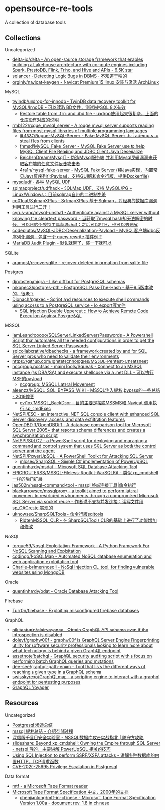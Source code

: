 # opensource-re-tools

A collection of database tools

## Collections

Uncategorized

* [delta-io/delta - An open-source storage framework that enables building a Lakehouse architecture with compute engines including Spark, PrestoDB, Flink, Trino, and Hive and APIs - 6.5K star](https://github.com/delta-io/delta)
* [sqlancer - Detecting Logic Bugs in DBMS - 不知道干啥的](https://github.com/sqlancer/sqlancer)
* [orginly/navicat-keygen - Navicat Premium 15 linux 安装与激活 ArchLinux](https://github.com/orginly/navicat-keygen)

MySQL

* [twindb/undrop-for-innodb - TwinDB data recovery toolkit for MySQL/InnoDB - 可以读取IBD文件，测试MySQL 8.X有效](https://github.com/twindb/undrop-for-innodb)
  * [Restore table from .frm and .ibd file - undrop使用起来很复杂，上面的仓库没有对应的说明](https://stackoverflow.com/questions/75090681/restore-table-from-frm-and-ibd-file)
* [rmb122/rogue_mysql_server - A rouge mysql server supports reading files from most mysql libraries of multiple programming languages](https://github.com/rmb122/rogue_mysql_server)
  * [jib1337/Rogue-MySQL-Server - Fake MySQL Server that attempts to steal files from clients](https://github.com/jib1337/Rogue-MySQL-Server)
  * [fnmsd/MySQL_Fake_Server - MySQL Fake Server use to help MySQL Client File Reading and JDBC Client Java Deserialize](https://github.com/fnmsd/MySQL_Fake_Server)
  * [BeichenDream/MysqlT - 伪造Mysql服务端,并利用Mysql逻辑漏洞来获取客户端的任意文件反击攻击者](https://github.com/BeichenDream/MysqlT)
  * [4ra1n/mysql-fake-server - MySQL Fake Server (纯Java实现，内置常见Java反序列化Payload，支持GUI版和命令行版，提供Dockerfile)](https://github.com/4ra1n/mysql-fake-server)
* [mysqludf - 各种 MySQL UDF](https://github.com/mysqludf)
* [sqlmapproject/udfhack - SQLMap UDF，支持 MySQL/PG + Linux/Windows；目前sqlmap自带的二进制免杀](https://github.com/sqlmapproject/udfhack)
* [co01cat/SqlmapXPlus - SqlmapXPlus 基于 Sqlmap，对经典的数据库漏洞利用工具进行二开！](https://github.com/co01cat/SqlmapXPlus)
* [cyrus-and/mysql-unsha1 - Authenticate against a MySQL server without knowing the cleartext password - 当获取了mysql hash却无法解密的时候，可以用这个嗅探工具获取sha1；之后可以PTH，也可以去破解](https://github.com/cyrus-and/mysql-unsha1)
* [codeplutos/MySQL-JDBC-Deserialization-Payload - MySQL客户端jdbc反序列化漏洞 - 包含一个 query rewrite 插件例子](https://github.com/codeplutos/MySQL-JDBC-Deserialization-Payload)
* [MariaDB Audit Plugin - 默认就带了，装一下就可以](https://mariadb.com/kb/en/mariadb-audit-plugin/)

SQLite

* [aramosf/recoversqlite - recover deleted information from sqlite file](https://github.com/aramosf/recoversqlite)

Postgres

* [djrobstep/migra - Like diff but for PostgreSQL schemas](https://github.com/djrobstep/migra)
* [mkopec3/postgres-pth - PostgreSQL Pass-The-Hash - 基于9.5版本改的，很老了](https://github.com/mkopec3/postgres-pth)
* [Dionach/pgexec - Script and resources to execute shell commands using access to a PostgreSQL service - lo_export写文件](https://github.com/Dionach/pgexec)
  * [SQL Injection Double Uppercut :: How to Achieve Remote Code Execution Against PostgreSQL](https://srcincite.io/blog/2020/06/26/sql-injection-double-uppercut-how-to-achieve-remote-code-execution-against-postgresql.html)

MSSQL

* [IamLeandrooooo/SQLServerLinkedServersPasswords - A Powershell Script that automates all the needed configurations in order to get the SQL Server Linked Server Passwords](https://github.com/IamLeandrooooo/SQLServerLinkedServersPasswords)
* [sqlcollaborative/dbachecks - a framework created by and for SQL Server pros who need to validate their environments](https://github.com/sqlcollaborative/dbachecks)
* https://github.com/Ignitetechnologies/MSSQL-Pentest-Cheatsheet
* [nccgroup/nccfsas - main/Tools/Squeak - Connect to an MSSQL instance (as DBA/SA) and execute shellcode via a .net DLL - 可以执行MSF的payload](https://github.com/nccgroup/nccfsas/tree/main/Tools/Squeak)
  * [nccgroup: MSSQL Lateral Movement](https://research.nccgroup.com/2021/01/21/mssql-lateral-movement/)
* [aleenzz/MSSQL_SQL_BYPASS_WIKI - MSSQL注入提权,bypass的一些总结 - 2019停更](https://github.com/aleenzz/MSSQL_SQL_BYPASS_WIKI)
  * [evi1ox/MSSQL_BackDoor - 目的主要是摆脱MSSMS和 Navicat 调用执行 sp_cmdExec](https://github.com/evi1ox/MSSQL_BackDoor)
* [NetSPI/ESC - an interactive .NET SQL console client with enhanced SQL Server discovery, access, and data exfiltration features](https://github.com/NetSPI/ESC)
* [OpenDBDiff/OpenDBDiff - A database comparison tool for Microsoft SQL Server 2005+ that reports schema differences and creates a synchronization script](https://github.com/OpenDBDiff/OpenDBDiff)
* [NetSPI/SQLC2 - a PowerShell script for deploying and managing a command and control system that uses SQL Server as both the control server and the agent](https://github.com/NetSPI/SQLC2)
* [NetSPI/PowerUpSQL - A PowerShell Toolkit for Attacking SQL Server](https://github.com/NetSPI/PowerUpSQL)
  * [mlcsec/SharpSQL - Simple C# implementation of PowerUpSQL](https://github.com/mlcsec/SharpSQL)
* [quentinhardy/msdat - Microsoft SQL Database Attacking Tool](https://github.com/quentinhardy/msdat)
* [EPICROUTERSS/MSSQL-Fileless-Rootkit-WarSQLKit - 类似 xp_cmdshell 一样的后门扩展](https://github.com/EPICROUTERSS/MSSQL-Fileless-Rootkit-WarSQLKit)
* [jas502n/mssql-command-tool - mssql 终端连接工具|命令执行](https://github.com/jas502n/mssql-command-tool)
* [blackarrowsec/mssqlproxy - a toolkit aimed to perform lateral movement in restricted environments through a compromised Microsoft SQL Server via socket reuse - 作者说不支持并发连接；读写文件用 sp_OACreate 实现的](https://github.com/blackarrowsec/mssqlproxy)
* [uknowsec/SharpSQLTools - 命令行版sqltools](https://github.com/uknowsec/SharpSQLTools)
  * [Ridter/MSSQL_CLR - 在 SharpSQLTools CLR的基础上进行了功能增加和修改](https://github.com/Ridter/MSSQL_CLR)

NoSQL

* [torque59/Nosql-Exploitation-Framework - A Python Framework For NoSQL Scanning and Exploitation](https://github.com/torque59/Nosql-Exploitation-Framework)
* [codingo/NoSQLMap - Automated NoSQL database enumeration and web application exploitation tool](https://github.com/codingo/NoSQLMap)
* [Charlie-belmer/nosqli - NoSql Injection CLI tool, for finding vulnerable websites using MongoDB](https://github.com/Charlie-belmer/nosqli)

Oracle

* [quentinhardy/odat - Oracle Database Attacking Tool](https://github.com/quentinhardy/odat)

Firebase

* [Turr0n/firebase - Exploiting misconfigured firebase databases](https://github.com/Turr0n/firebase)

GraphQL

* [nikitastupin/clairvoyance - Obtain GraphQL API schema even if the introspection is disabled](https://github.com/nikitastupin/clairvoyance)
* [dolevf/graphw00f - graphw00f is GraphQL Server Engine Fingerprinting utility for software security professionals looking to learn more about what technology is behind a given GraphQL endpoint](https://github.com/dolevf/graphw00f)
* [assetnote/batchql - GraphQL security auditing script with a focus on performing batch GraphQL queries and mutations](https://github.com/assetnote/batchql)
* [dee-see/graphql-path-enum - Tool that lists the different ways of reaching a given type in a GraphQL schema](https://gitlab.com/dee-see/graphql-path-enum)
* [swisskyrepo/GraphQLmap - a scripting engine to interact with a graphql endpoint for pentesting purposes](https://github.com/swisskyrepo/GraphQLmap)
* [GraphQL Voyager](https://apis.guru/graphql-voyager/)

## Resources

Uncategorized

* [Postgresql 渗透总结](https://tttang.com/archive/1547/)
* [mssql 提权总结 - 介绍存储过程](https://tttang.com/archive/1545/)
* [深信服千里目安全实验室 - MSSQL数据库攻击实战指北 | 防守方攻略](https://mp.weixin.qq.com/s/uENvpPan7aVd7MbSoAT9Dg)
* [slideshare: Beyond xp_cmdshell: Owning the Empire through SQL Server - netspi 写的，主要讲解 PowerUpSQL 相关的技巧](https://www.slideshare.net/nullbind/beyond-xpcmdshell-owning-the-empire-through-sql-server)
* [Using SQL Injection to perform SSRF/XSPA attacks - 讲解各种数据库的内置HTTP、TCP请求函数](https://ibreak.software/2020/06/using-sql-injection-to-perform-ssrf-xspa-attacks/)
* [CVE-2020-25695 Privilege Escalation in Postgresql](https://staaldraad.github.io/post/2020-12-15-cve-2020-25695-postgresql-privesc/)

Data format

* [mtf - a Microsoft Tape Format reader](https://github.com/KyleBruene/mtf)
* [Microsoft Tape Format Specification 中文，2000年的文档](https://chenjianlong.gitbooks.io/microsoft-tape-format-specification/content/section5/01_common_blk_hdr.html)
  * [chenjianlong/mtf-in-chinese - Microsoft Tape Format Specification Version 1.00a - document rev. 1.8 in chinese](https://github.com/chenjianlong/mtf-in-chinese)

